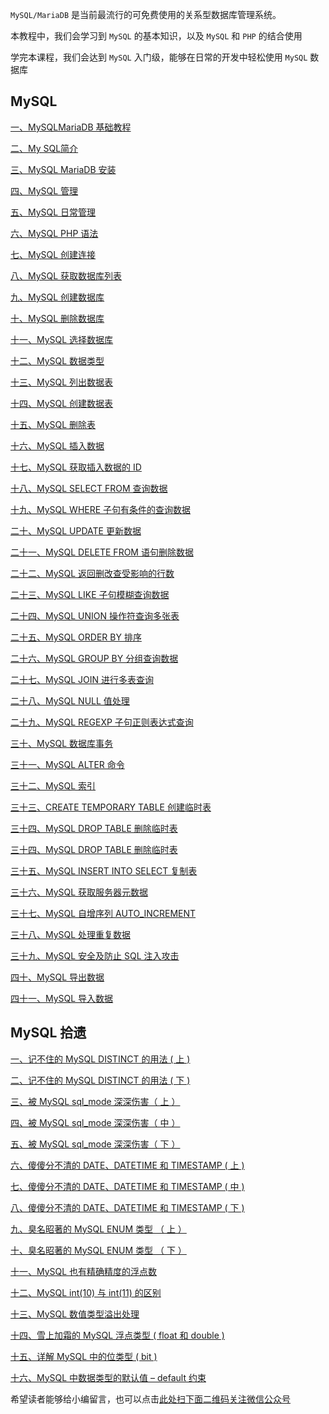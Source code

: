 `MySQL/MariaDB` 是当前最流行的可免费使用的关系型数据库管理系统。

本教程中，我们会学习到 `MySQL` 的基本知识，以及 `MySQL` 和 `PHP` 的结合使用

学完本课程，我们会达到 `MySQL` 入门级，能够在日常的开发中轻松使用 `MySQL` 数据库

## MySQL

[一、MySQLMariaDB 基础教程](https://www.ycbbs.vip/?p=1640 "一、MySQLMariaDB 基础教程")

[二、My SQL简介](https://www.ycbbs.vip/?p=1644 "二、My SQL简介")

[三、MySQL MariaDB 安装](https://www.ycbbs.vip/?p=1646 "三、MySQL MariaDB 安装")

[四、MySQL 管理](https://www.ycbbs.vip/?p=1648 "四、MySQL 管理")

[五、MySQL 日常管理](https://www.ycbbs.vip/?p=1651 "五、MySQL 日常管理")

[六、MySQL PHP 语法](https://www.ycbbs.vip/?p=1653 "六、MySQL PHP 语法")

[七、MySQL 创建连接](https://www.ycbbs.vip/?p=1655 "七、MySQL 创建连接")

[八、MySQL 获取数据库列表](https://www.ycbbs.vip/?p=1658 "八、MySQL 获取数据库列表")

[九、MySQL 创建数据库](https://www.ycbbs.vip/?p=1661 "九、MySQL 创建数据库")

[十、MySQL 删除数据库](https://www.ycbbs.vip/?p=1666)

[十一、MySQL 选择数据库](https://www.ycbbs.vip/?p=1668)

[十二、MySQL 数据类型](https://www.ycbbs.vip/?p=1672 "十二、MySQL 数据类型")

[十三、MySQL 列出数据表](https://www.ycbbs.vip/?p=1674 "十三、MySQL 列出数据表")

[十四、MySQL 创建数据表](https://www.ycbbs.vip/?p=1677 "十四、MySQL 创建数据表")

[十五、MySQL 删除表](https://www.ycbbs.vip/?p=1679 "十五、MySQL 删除表")

[十六、MySQL 插入数据](https://www.ycbbs.vip/?p=1681 "十六、MySQL 插入数据")

[十七、MySQL 获取插入数据的 ID](https://www.ycbbs.vip/?p=1743 "十七、MySQL 获取插入数据的 ID")

[十八、MySQL SELECT FROM 查询数据](https://www.ycbbs.vip/?p=1685 "十八、MySQL SELECT FROM 查询数据")

[十九、MySQL WHERE 子句有条件的查询数据](https://www.ycbbs.vip/?p=1687 "十九、MySQL WHERE 子句有条件的查询数据")

[二十、MySQL UPDATE 更新数据](https://www.ycbbs.vip/?p=1690 "二十、MySQL UPDATE 更新数据")

[二十一、MySQL DELETE FROM 语句删除数据](https://www.ycbbs.vip/?p=1692 "二十一、MySQL DELETE FROM 语句删除数据")

[二十二、MySQL 返回删改查受影响的行数](https://www.ycbbs.vip/?p=1694 "二十二、MySQL 返回删改查受影响的行数")

[二十三、MySQL LIKE 子句模糊查询数据](https://www.ycbbs.vip/?p=1696 "二十三、MySQL LIKE 子句模糊查询数据")

[二十四、MySQL UNION 操作符查询多张表](https://www.ycbbs.vip/?p=1698 "二十四、MySQL UNION 操作符查询多张表")

[二十五、MySQL ORDER BY 排序](https://www.ycbbs.vip/?p=1700 "二十五、MySQL ORDER BY 排序")

[二十六、MySQL GROUP BY 分组查询数据](https://www.ycbbs.vip/?p=1703 "二十六、MySQL GROUP BY 分组查询数据")

[二十七、MySQL JOIN 进行多表查询](https://www.ycbbs.vip/?p=1706 "二十七、MySQL JOIN 进行多表查询")

[二十八、MySQL NULL 值处理](https://www.ycbbs.vip/?p=1708 "二十八、MySQL NULL 值处理")

[二十九、MySQL REGEXP 子句正则表达式查询](https://www.ycbbs.vip/?p=1710 "二十九、MySQL REGEXP 子句正则表达式查询")

[三十、MySQL 数据库事务](https://www.ycbbs.vip/?p=1712 "三十、MySQL 数据库事务")

[三十一、MySQL ALTER 命令](https://www.ycbbs.vip/?p=1714 "三十一、MySQL ALTER 命令")

[三十二、MySQL 索引](https://www.ycbbs.vip/?p=1716 "三十二、MySQL 索引")

[三十三、CREATE TEMPORARY TABLE 创建临时表](https://www.ycbbs.vip/?p=1718 "三十三、CREATE TEMPORARY TABLE 创建临时表")

[三十四、MySQL DROP TABLE 删除临时表](https://www.ycbbs.vip/?p=1720 "三十四、MySQL DROP TABLE 删除临时表")

[三十四、MySQL DROP TABLE 删除临时表](https://www.ycbbs.vip/?p=1722 "三十四、MySQL DROP TABLE 删除临时表")

[三十五、MySQL INSERT INTO SELECT 复制表](https://www.ycbbs.vip/?p=1724 "三十五、MySQL INSERT INTO SELECT 复制表")

[三十六、MySQL 获取服务器元数据](https://www.ycbbs.vip/?p=1726 "三十六、MySQL 获取服务器元数据")

[三十七、MySQL 自增序列 AUTO_INCREMENT](https://www.ycbbs.vip/?p=1728 "三十七、MySQL 自增序列 AUTO_INCREMENT")

[三十八、MySQL 处理重复数据](https://www.ycbbs.vip/?p=1730 "三十八、MySQL 处理重复数据")

[三十九、MySQL 安全及防止 SQL 注入攻击](https://www.ycbbs.vip/?p=1732 "三十九、MySQL 安全及防止 SQL 注入攻击")

[四十、MySQL 导出数据](https://www.ycbbs.vip/?p=1734 "四十、MySQL 导出数据")

[四十一、MySQL 导入数据](https://www.ycbbs.vip/?p=1737 "四十一、MySQL 导入数据")

## MySQL 拾遗

[一、记不住的 MySQL DISTINCT 的用法 ( 上 )](https://www.ycbbs.vip/?p=1790 "一、记不住的 MySQL DISTINCT 的用法 ( 上 )")

[二、记不住的 MySQL DISTINCT 的用法 ( 下 )](https://www.ycbbs.vip/?p=1793 "二、记不住的 MySQL DISTINCT 的用法 ( 下 )")

[三、被 MySQL sql_mode 深深伤害（ 上 ）](https://www.ycbbs.vip/?p=1795 "三、被 MySQL sql_mode 深深伤害（ 上 ）")

[四、被 MySQL sql_mode 深深伤害（ 中 ）](https://www.ycbbs.vip/?p=1797 "四、被 MySQL sql_mode 深深伤害（ 中 ）")

[五、被 MySQL sql_mode 深深伤害（ 下 ）](https://www.ycbbs.vip/?p=1799 "五、被 MySQL sql_mode 深深伤害（ 下 ）")

[六、傻傻分不清的 DATE、DATETIME 和 TIMESTAMP ( 上 )](https://www.ycbbs.vip/?p=1802 "六、傻傻分不清的 DATE、DATETIME 和 TIMESTAMP ( 上 )")

[七、傻傻分不清的 DATE、DATETIME 和 TIMESTAMP ( 中 )](https://www.ycbbs.vip/?p=1804 "七、傻傻分不清的 DATE、DATETIME 和 TIMESTAMP ( 中 )")

[八、傻傻分不清的 DATE、DATETIME 和 TIMESTAMP ( 下 )](https://www.ycbbs.vip/?p=1806 "八、傻傻分不清的 DATE、DATETIME 和 TIMESTAMP ( 下 )")

[九、臭名昭著的 MySQL ENUM 类型 （ 上 ）](https://www.ycbbs.vip/?p=1808 "九、臭名昭著的 MySQL ENUM 类型 （ 上 ）")

[十、臭名昭著的 MySQL ENUM 类型 （ 下 ）](https://www.ycbbs.vip/?p=1810 "十、臭名昭著的 MySQL ENUM 类型 （ 下 ）")

[十一、MySQL 也有精确精度的浮点数](https://www.ycbbs.vip/?p=1812 "十一、MySQL 也有精确精度的浮点数 ")

[十二、MySQL int(10) 与 int(11) 的区别](https://www.ycbbs.vip/?p=1816 "十二、MySQL int(10) 与 int(11) 的区别")

[十三、MySQL 数值类型溢出处理](https://www.ycbbs.vip/?p=1818 "十三、MySQL 数值类型溢出处理")

[十四、雪上加霜的 MySQL 浮点类型 ( float 和 double )](https://www.ycbbs.vip/?p=1820 "十四、雪上加霜的 MySQL 浮点类型 ( float 和 double )")

[十五、详解 MySQL 中的位类型 ( bit )](https://www.ycbbs.vip/?p=1822 "十五、详解 MySQL 中的位类型 ( bit )")

[十六、MySQL 中数据类型的默认值 – default 约束](https://www.ycbbs.vip/?p=1824 "十六、MySQL 中数据类型的默认值 – default 约束")

希望读者能够给小编留言，也可以点击[此处扫下面二维码关注微信公众号](https://www.ycbbs.vip/?p=28 "此处扫下面二维码关注微信公众号")


